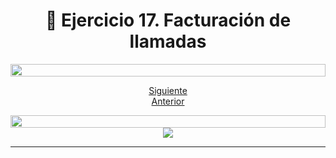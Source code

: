 <h1 align="center"> 📝 Ejercicio 17. Facturación de llamadas</h1>

<img src= 'https://i.gifer.com/origin/8c/8cd3f1898255c045143e1da97fbabf10_w200.gif' height="20" width="100%">

<div align="center">

[Siguiente](/Documentos/Ejercicio18.md)<br>
[Anterior](/Documentos/Ejercicio16.md)
 </div>

<img src= 'https://i.gifer.com/origin/8c/8cd3f1898255c045143e1da97fbabf10_w200.gif' height="20" width="100%">

<div align="center">
  <img src="https://media.giphy.com/media/tyttpHb7kjdiQtNP3l6/giphy.gif"/>
 </div>

---